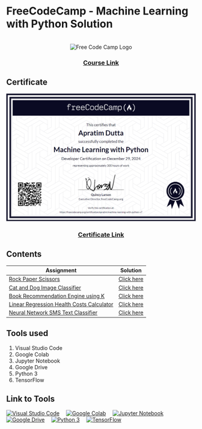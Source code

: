 <h1>FreeCodeCamp - Machine Learning with Python Solution</h1>
<br>
<div align="center">
  <img src="https://encrypted-tbn0.gstatic.com/images?q=tbn:ANd9GcRBhJRCwuewyU7g7sHPWbP6okRh9JXLs24iJw&s" alt="Free Code Camp Logo">
</div>

<div align="center">
  <h3><a href="https://www.freecodecamp.org/learn/machine-learning-with-python/#machine-learning-with-python-projects">Course Link</a></h3>
</div>

<h2>Certificate</h2>
<div align="center">
  <img src="https://github.com/Apratim23/ML-With-Python/blob/main/Certificate.png" alt="Certificate">
</div>
<div align="center">
  <h3><a href="https://www.freecodecamp.org/certification/apratim/machine-learning-with-python-v7">Certificate Link</a></h3>
</div>

<h2>Contents</h2>

| Assignment |	Solution |
| ---------- | --------- |
| [Rock Paper Scissors](https://www.freecodecamp.org/learn/machine-learning-with-python/machine-learning-with-python-projects/rock-paper-scissors) |	[Click here](./rock-paper-scissor-player) |
| [Cat and Dog Image Classifier](https://www.freecodecamp.org/learn/machine-learning-with-python/machine-learning-with-python-projects/cat-and-dog-image-classifier) |	[Click here](./cat-dog-image-classifier) |
| [Book Recommendation Engine using K](https://www.freecodecamp.org/learn/machine-learning-with-python/machine-learning-with-python-projects/book-recommendation-engine-using-knn) |	[Click here](./book-recommendation-knn) |
| [Linear Regression Health Costs Calculator](https://www.freecodecamp.org/learn/machine-learning-with-python/machine-learning-with-python-projects/linear-regression-health-costs-calculator) |	[Click here](./health-costs-prediction) |
| [Neural Network SMS Text Classifier](https://www.freecodecamp.org/learn/machine-learning-with-python/machine-learning-with-python-projects/neural-network-sms-text-classifier) |	[Click here](./sms-text-classification) |

<h2>Tools used</h2>
<ol>
  <li>Visual Studio Code</li>
  <li>Google Colab</li>
  <li>Jupyter Notebook</li>
  <li>Google Drive</li>
  <li>Python 3</li>
  <li>TensorFlow</li>
</ol>

<h2>Link to Tools</h2>
<p align="left">
  <a href="https://code.visualstudio.com" target="_blank" rel="noreferrer"> <img src="https://www.vectorlogo.zone/logos/visualstudio_code/visualstudio_code-icon.svg" alt="Visual Studio Code" width="40" height="40"/></a>&emsp;
  <a href="https://colab.research.google.com/" target="_blank" rel="noreferrer"> <img src="https://lh3.googleusercontent.com/-7kRsBAYf3zw/X7w3qDvmWdI/AAAAAAAALAo/-SxBc4AwZ88zE7KykcDqgjyCSaNCdBxmgCNcBGAsYHQ/s220-w220-h140-nd/colab-logo-440x280.png" alt="Google Colab" height="40"/></a>&emsp;
<a href="https://jupyter.org" target="_blank" rel="noreferrer"> <img src="https://upload.wikimedia.org/wikipedia/commons/thumb/3/38/Jupyter_logo.svg/1200px-Jupyter_logo.svg.png" alt="Jupyter Notebook" height="40"/></a>&emsp;
  <a href="https://www.google.com/drive/" target="_blank" rel="noreferrer"> <img src="https://static.vecteezy.com/system/resources/previews/012/871/368/non_2x/google-drive-icon-google-product-illustration-free-png.png" alt="Google Drive" height="40"/></a>&emsp;
  <a href="https://www.python.org/" target="_blank" rel="noreferrer"> <img src="https://cdn.freebiesupply.com/logos/large/2x/python-5-logo-png-transparent.png" alt="Python 3" height="40"/></a>&emsp;
  <a href="https://www.tensorflow.org/" target="_blank" rel="noreferrer"> <img src="https://upload.wikimedia.org/wikipedia/commons/2/2d/Tensorflow_logo.svg" alt="TensorFlow" height="40"/></a>&emsp;
</p>
